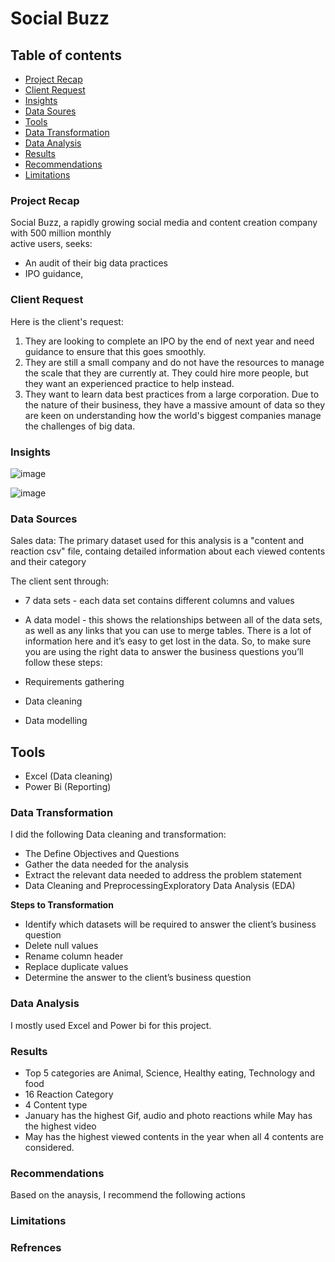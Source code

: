 # Social Buzz

## Table of contents

- [Project Recap](#project-recap)
- [Client Request](#client-request)
- [Insights](#insights) 
- [Data Soures](#data-sources)
- [Tools](#tools)
- [Data Transformation](#data-transformation)
- [Data Analysis](#data-analysis)
- [Results](#results)
- [Recommendations](#recommendations)
- [Limitations](#limitations)


### Project Recap
Social Buzz, a rapidly growing social media and content creation company with 500 million monthly              
active users, seeks: 
  - An audit of their big data practices
  - IPO guidance,

### Client Request

Here is the client's request: 

1) They are looking to complete an IPO by the end of next year and need guidance to 
ensure that this goes smoothly. 
2) They are still a small company and do not have the resources to manage the scale that 
they are currently at. They could hire more people, but they want an experienced 
practice to help instead.
3) They want to learn data best practices from a large corporation. Due to the nature of 
their business, they have a massive amount of data so they are keen on 
understanding how the world's biggest companies manage the challenges of big 
data.


### Insights
![image](https://github.com/Aliyu-Kuburat/Social-Buzz/assets/156312358/71d9a806-0eee-4084-a523-cdfd3f475759)

![image](https://github.com/Aliyu-Kuburat/Social-Buzz/assets/156312358/95e18132-37e8-4148-ac6d-b20aefb81ed8)

### Data Sources

Sales data: The primary dataset used for this analysis is a "content and reaction csv" file, containg detailed information about each viewed contents and their category

The client sent through:

- 7 data sets - each data set contains different columns and values
- A data model - this shows the relationships between all of the data sets, as well as any links that you can use to merge tables.
There is a lot of information here and it’s easy to get lost in the data.
So, to make sure you are using the right data to answer the business questions you’ll follow these steps:

 - Requirements gathering
 - Data cleaning
 - Data modelling

## Tools

- Excel (Data cleaning) 
- Power Bi (Reporting)

### Data Transformation
I did the following Data cleaning and transformation: 
 - The Define Objectives and Questions
 - Gather the data needed for the analysis
 - Extract the relevant data needed to address the problem statement
 - Data Cleaning and PreprocessingExploratory Data Analysis (EDA)

**Steps to Transformation**
- Identify which datasets will be required to answer the client’s business question
- Delete null values
- Rename column header
- Replace duplicate values
- Determine the answer to the client’s business question

### Data Analysis
I mostly used Excel and Power bi for this project. 

### Results
 - Top 5 categories are Animal, Science, Healthy eating, Technology and food
 - 16 Reaction Category
 -  4 Content type
 -  January has the highest Gif, audio and photo reactions while May has the highest video
 - May has the highest viewed contents in the year when all 4 contents are considered.
 
### Recommendations

Based on the anaysis, I recommend the following actions


### Limitations



### Refrences 




